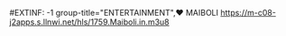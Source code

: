 #EXTINF: -1 group-title="ENTERTAINMENT",♥️ MAIBOLI
https://m-c08-j2apps.s.llnwi.net/hls/1759.Maiboli.in.m3u8

